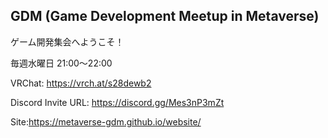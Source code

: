 ## GDM (Game Development Meetup in Metaverse)
ゲーム開発集会へようこそ！

毎週水曜日 21:00～22:00

VRChat: https://vrch.at/s28dewb2

Discord Invite URL: https://discord.gg/Mes3nP3mZt

Site:https://metaverse-gdm.github.io/website/
